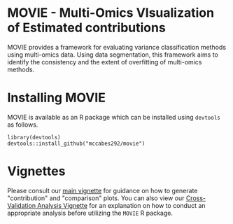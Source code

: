 # MOVIE - Multi-Omics VIsualization of Estimated contributions
MOVIE provides a framework for evaluating variance classification methods using multi-omics data.  Using data segmentation, this framework aims to identify the consistency and the extent of overfitting of multi-omics methods.   


Installing MOVIE
================
MOVIE is available as an R package which can be installed using `devtools` as follows.
```{r}
library(devtools)
devtools::install_github("mccabes292/movie")
```

Vignettes
=========
Please consult our [main vignette](https://htmlpreview.github.io/?https://github.com/mccabes292/movie/blob/master/vignettes/movie.html) for guidance on how to generate "contribution" and "comparison" plots.  You can also view our [Cross-Validation Analysis Vignette](https://htmlpreview.github.io/?https://github.com/mccabes292/movie/blob/master/inst/long_vignettes/CVAnalysisWorkflow.html) for an explanation on how to conduct an appropriate analysis before utilizing the `MOVIE` R package.
